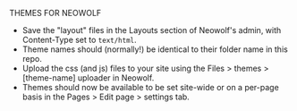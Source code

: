 THEMES FOR NEOWOLF

- Save the "layout" files in the Layouts section of Neowolf's admin, with Content-Type set to `text/html`.
- Theme names should (normally!) be identical to their folder name in this repo.
- Upload the css (and js) files to your site using the Files > themes > \[theme-name\] uploader in Neowolf.
- Themes should now be available to be set site-wide or on a per-page basis in the Pages > Edit page > settings tab.
